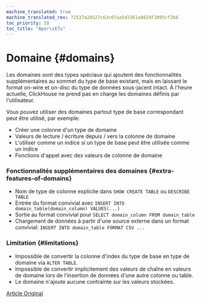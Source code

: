 ```yaml
---
machine_translated: true
machine_translated_rev: 72537a2d527c63c07aa5d2361a8829f3895cf2bd
toc_priority: 58
toc_title: "Aper\xE7u"
---
```


# Domaine {#domains}

Les domaines sont des types spéciaux qui ajoutent des fonctionnalités supplémentaires au sommet du type de base existant, mais en laissant le format on-wire et on-disc du type de données sous-jacent intact. À l'heure actuelle, ClickHouse ne prend pas en charge les domaines définis par l'utilisateur.

Vous pouvez utiliser des domaines partout type de base correspondant peut être utilisé, par exemple:

-   Créer une colonne d'un type de domaine
-   Valeurs de lecture / écriture depuis / vers la colonne de domaine
-   L'utiliser comme un indice si un type de base peut être utilisée comme un indice
-   Fonctions d'appel avec des valeurs de colonne de domaine

### Fonctionnalités supplémentaires des domaines {#extra-features-of-domains}

-   Nom de type de colonne explicite dans `SHOW CREATE TABLE` ou `DESCRIBE TABLE`
-   Entrée du format convivial avec `INSERT INTO domain_table(domain_column) VALUES(...)`
-   Sortie au format convivial pour `SELECT domain_column FROM domain_table`
-   Chargement de données à partir d'une source externe dans un format convivial: `INSERT INTO domain_table FORMAT CSV ...`

### Limitation {#limitations}

-   Impossible de convertir la colonne d'index du type de base en type de domaine via `ALTER TABLE`.
-   Impossible de convertir implicitement des valeurs de chaîne en valeurs de domaine lors de l'insertion de données d'une autre colonne ou table.
-   Le domaine n'ajoute aucune contrainte sur les valeurs stockées.

[Article Original](https://clickhouse.tech/docs/en/data_types/domains/overview) <!--hide-->
